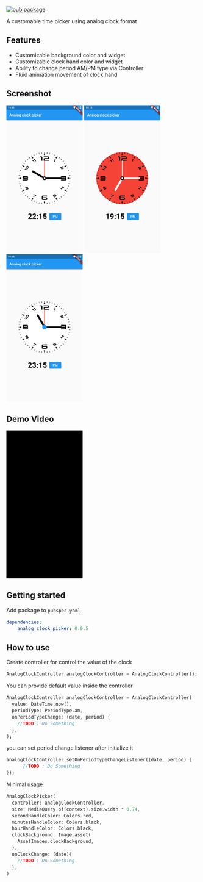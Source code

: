 [![pub package](https://img.shields.io/badge/pub-v0.0.5-blue)](https://pub.dev/packages/analog_clock_picker)

A customable time picker using analog clock format

## Features

- Customizable background color and widget
- Customizable clock hand color and widget
- Ability to change period AM/PM type via Controller
- Fluid animation movement of clock hand

## Screenshot

<p float="left">
    <img src="https://raw.githubusercontent.com/yasfdany/analog_clock_picker/master/doc/screenshots/ss_minimal.jpg" width="200px">
    <img src="https://raw.githubusercontent.com/yasfdany/analog_clock_picker/master/doc/screenshots/ss_custom_bg.jpg" width="200px">
    <img src="https://raw.githubusercontent.com/yasfdany/analog_clock_picker/master/doc/screenshots/ss_custom_ring.jpg" width="200px">
</p>

## Demo Video

<p float="left">
  <img src="https://raw.githubusercontent.com/yasfdany/analog_clock_picker/master/doc/gif/demo.gif" width="200px">
</p>

## Getting started

Add package to `pubspec.yaml`

```yaml
dependencies:
    analog_clock_picker: 0.0.5
```

## How to use

Create controller for control the value of the clock

```dart
AnalogClockController analogClockController = AnalogClockController();
```

You can provide default value inside the controller

```dart
AnalogClockController analogClockController = AnalogClockController(
  value: DateTime.now(),
  periodType: PeriodType.am,
  onPeriodTypeChange: (date, period) {
    //TODO : Do Something
  },
);
```

you can set period change listener after initialize it

```dart
analogClockController.setOnPeriodTypeChangeListener((date, period) {
      //TODO : Do Something
});
```

Minimal usage

```dart
AnalogClockPicker(
  controller: analogClockController,
  size: MediaQuery.of(context).size.width * 0.74,
  secondHandleColor: Colors.red,
  minutesHandleColor: Colors.black,
  hourHandleColor: Colors.black,
  clockBackground: Image.asset(
    AssetImages.clockBackground,
  ),
  onClockChange: (date){
    //TODO : Do Something
  },
)
```
